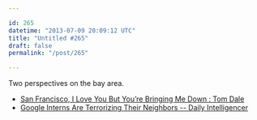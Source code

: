 ```yaml
---

id: 265
datetime: "2013-07-09 20:09:12 UTC"
title: "Untitled #265"
draft: false
permalink: "/post/265"

---
```


Two perspectives on the bay area. 

 
 * [San Francisco, I Love You But You’re Bringing Me Down : Tom Dale](https://tomdale.net/2013/07/san-francisco-i-love-you-but-youre-bringing-me-down/)
 * [Google Interns Are Terrorizing Their Neighbors -- Daily Intelligencer](http://nymag.com/daily/intelligencer/2013/07/google-interns-are-terrorizing-their-neighbors.html)



